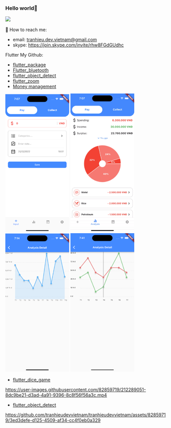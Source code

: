 ### Hello world👋
![](https://github-readme-stats.vercel.app/api?username=tranhieudevvietnam&count_private=true&show_icons=true&theme=radical)


💬 How to reach me:
 - email: tranhieu.dev.vietnam@gmail.com
 - skype: https://join.skype.com/invite/rhw8FGdGUdhc

Flutter My Github: 
  * [flutter_package][flutter_package_demo] 
  * [Flutter_bluetooth][flutter_bluetooth_demo] 
  * [flutter_object_detect][flutter_object_detect_demo] 
  * [flutter_zoom][flutter_zoom_demo] 
  * [Money management][money_management_demo] 
 <p float="left">
 <img src="https://github.com/tranhieudevvietnam/flutter-money-management/blob/main/docs/images/image1.png" width="200">
 <img src="https://github.com/tranhieudevvietnam/flutter-money-management/blob/main/docs/images/image_analysis.gif" width="200">
 <img src="https://github.com/tranhieudevvietnam/flutter-money-management/blob/main/docs/images/image2.png" width="200">
 <img src="https://github.com/tranhieudevvietnam/flutter-money-management/blob/main/docs/images/image3.png" width="200">
 </p>
 
  * [flutter_dice_game][flutter_dice_game_demo] 


 https://user-images.githubusercontent.com/82859719/212289051-8dc9be21-d3ad-4a91-9396-8c8f56f56a3c.mp4
 

 
  * [flutter_object_detect][flutter_object_detect_demo]


https://github.com/tranhieudevvietnam/tranhieudevvietnam/assets/82859719/3ed3defe-d125-4509-af34-cc4f0eb0a329




[flutter_package_demo]:<https://github.dev/tranhieudevvietnam/flutter-packages>
[flutter_bluetooth_demo]:<https://github.dev/tranhieudevvietnam/flutter-packages/tree/main/flutter_blue>
[flutter_object_detect_demo]:<https://github.dev/tranhieudevvietnam/flutter-packages/tree/main/flutter_object_detect>
[flutter_zoom_demo]:<https://github.dev/tranhieudevvietnam/flutter-packages/tree/main/flutter_zoom>
[money_management_demo]:<https://github.dev/tranhieudevvietnam/flutter-money-management>
[flutter_dice_game_demo]:<https://github.dev/tranhieudevvietnam/flutter_dice_game>
[flutter_object_detect_demo]:<https://github.dev/tranhieudevvietnam/flutter_object_detect>
